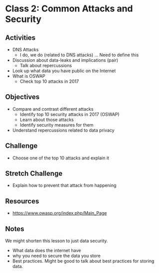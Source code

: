 
# Class 2: Common Attacks and Security

## Activities
  - DNS Attacks
    - I do, we do (related to DNS attacks) ... Need to define this
  - Discussion about data-leaks and implications (pair)
    - Talk about repercussions
  - Look up what data you have public on the Internet
  - What is OSWAP
    - Check top 10 attacks in 2017

## Objectives
  - Compare and contrast different attacks
     - Identify top 10 security attacks in 2017 (OSWAP)
     - Learn about those attacks
     - Identify security measures for them
  - Understand repercussions related to data privacy

## Challenge
  - Choose one of the top 10 attacks and explain it

## Stretch Challenge
  - Explain how to prevent that attack from happening

## Resources 

- https://www.owasp.org/index.php/Main_Page

## Notes 

We might shorten this lesson to just data security. 
- What data does the internet have 
- why you need to secure the data you store
- Best practices. Might be good to talk about best practices for storing data. 